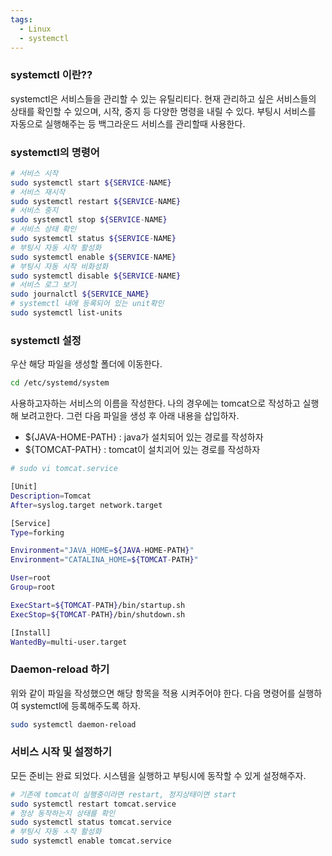 ```yaml
---
tags:
  - Linux
  - systemctl
---
```

### systemctl 이란??
systemctl은 서비스들을 관리할 수 있는 유틸리티다.
현재 관리하고 싶은 서비스들의 상태를 확인할 수 있으며, 시작, 중지 등 다양한 명령을 내릴 수 있다.
부팅시 서비스를 자동으로 실행해주는 등 백그라운드 서비스를 관리할때 사용한다.

### systemctl의 명령어
```bash
# 서비스 시작
sudo systemctl start ${SERVICE-NAME}
# 서비스 재시작
sudo systemctl restart ${SERVICE-NAME}
# 서비스 중지
sudo systemctl stop ${SERVICE-NAME}
# 서비스 상태 확인
sudo systemctl status ${SERVICE-NAME}
# 부팅시 자동 시작 활성화
sudo systemctl enable ${SERVICE-NAME}
# 부팅시 자동 시작 비화성화
sudo systemctl disable ${SERVICE-NAME}
# 서비스 로그 보기
sudo journalctl ${SERVICE_NAME}
# systemctl 내에 등록되어 있는 unit확인
sudo systemctl list-units
```

### systemctl 설정
우산 해당 파일을 생성할 폴더에 이동한다.
```bash
cd /etc/systemd/system
```

사용하고자하는 서비스의 이름을 작성한다. 나의 경우에는 tomcat으로 작성하고 실행해 보려고한다.
그런 다음 파일을 생성 후 아래 내용을 삽입하자.
* ${JAVA-HOME-PATH} : java가 설치되어 있는 경로를 작성하자
* ${TOMCAT-PATH} : tomcat이 설치괴어 있는 경로를 작성하자
```bash
# sudo vi tomcat.service

[Unit]  
Description=Tomcat
After=syslog.target network.target

[Service]  
Type=forking

Environment="JAVA_HOME=${JAVA-HOME-PATH}"  
Environment="CATALINA_HOME=${TOMCAT-PATH}"

User=root  
Group=root

ExecStart=${TOMCAT-PATH}/bin/startup.sh  
ExecStop=${TOMCAT-PATH}/bin/shutdown.sh

[Install]  
WantedBy=multi-user.target
```

### Daemon-reload 하기
위와 같이 파일을 작성했으면 해당 항목을 적용 시켜주어야 한다.
다음 명령어를 실행하여 systemctl에 등록해주도록 하자.
```bash
sudo systemctl daemon-reload
```

### 서비스 시작 및 설정하기
모든 준비는 완료 되었다.
시스템을 실행하고 부팅시에 동작할 수 있게 설정해주자.
```bash
# 기존에 tomcat이 실행중이라면 restart, 정지상태이면 start
sudo systemctl restart tomcat.service
# 정상 동작하는지 상태를 확인
sudo systemctl status tomcat.service
# 부팅시 자동 ㅅ작 활성화
sudo systemctl enable tomcat.service
```